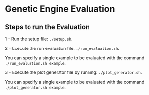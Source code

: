 # Genetic Engine Evaluation
## Steps to run the Evaluation

1 - Run the setup file: ``./setup.sh``.

2 - Execute the run evaluation file: ``./run_evaluation.sh``. 

You can specify a single example to be evaluated with the command ``./run_evaluation.sh example``.

3 - Execute the plot generator file by running: ``./plot_generator.sh``. 

You can specify a single example to be evaluated with the command ``./plot_generator.sh example``.
